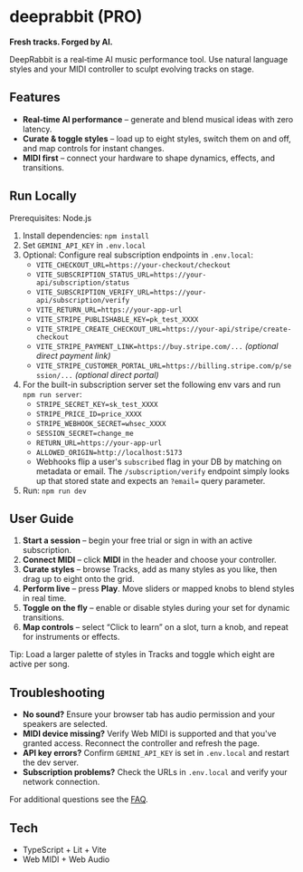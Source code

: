 # deeprabbit (PRO)

**Fresh tracks. Forged by AI.**

DeepRabbit is a real‑time AI music performance tool. Use natural language styles and your MIDI controller to sculpt evolving tracks on stage.

## Features

- **Real‑time AI performance** – generate and blend musical ideas with zero latency.
- **Curate & toggle styles** – load up to eight styles, switch them on and off, and map controls for instant changes.
- **MIDI first** – connect your hardware to shape dynamics, effects, and transitions.

## Run Locally

Prerequisites: Node.js

1. Install dependencies: `npm install`
2. Set `GEMINI_API_KEY` in `.env.local`
3. Optional: Configure real subscription endpoints in `.env.local`:
   - `VITE_CHECKOUT_URL=https://your-checkout/checkout`
   - `VITE_SUBSCRIPTION_STATUS_URL=https://your-api/subscription/status`
   - `VITE_SUBSCRIPTION_VERIFY_URL=https://your-api/subscription/verify`
   - `VITE_RETURN_URL=https://your-app-url`
   - `VITE_STRIPE_PUBLISHABLE_KEY=pk_test_XXXX`
   - `VITE_STRIPE_CREATE_CHECKOUT_URL=https://your-api/stripe/create-checkout`
   - `VITE_STRIPE_PAYMENT_LINK=https://buy.stripe.com/...` *(optional direct payment link)*
   - `VITE_STRIPE_CUSTOMER_PORTAL_URL=https://billing.stripe.com/p/session/...` *(optional direct portal)*
4. For the built-in subscription server set the following env vars and run `npm run server`:
   - `STRIPE_SECRET_KEY=sk_test_XXXX`
   - `STRIPE_PRICE_ID=price_XXXX`
   - `STRIPE_WEBHOOK_SECRET=whsec_XXXX`
   - `SESSION_SECRET=change_me`
   - `RETURN_URL=https://your-app-url`
   - `ALLOWED_ORIGIN=http://localhost:5173`
   - Webhooks flip a user's `subscribed` flag in your DB by matching on metadata or email. The `/subscription/verify` endpoint simply looks up that stored state and expects an `?email=` query parameter.
5. Run: `npm run dev`

## User Guide

1. **Start a session** – begin your free trial or sign in with an active subscription.
2. **Connect MIDI** – click **MIDI** in the header and choose your controller.
3. **Curate styles** – browse Tracks, add as many styles as you like, then drag up to eight onto the grid.
4. **Perform live** – press **Play**. Move sliders or mapped knobs to blend styles in real time.
5. **Toggle on the fly** – enable or disable styles during your set for dynamic transitions.
6. **Map controls** – select “Click to learn” on a slot, turn a knob, and repeat for instruments or effects.

Tip: Load a larger palette of styles in Tracks and toggle which eight are active per song.

## Troubleshooting

- **No sound?** Ensure your browser tab has audio permission and your speakers are selected.
- **MIDI device missing?** Verify Web MIDI is supported and that you've granted access. Reconnect the controller and refresh the page.
- **API key errors?** Confirm `GEMINI_API_KEY` is set in `.env.local` and restart the dev server.
- **Subscription problems?** Check the URLs in `.env.local` and verify your network connection.

For additional questions see the [FAQ](docs/FAQ.md).

## Tech

- TypeScript + Lit + Vite
- Web MIDI + Web Audio

